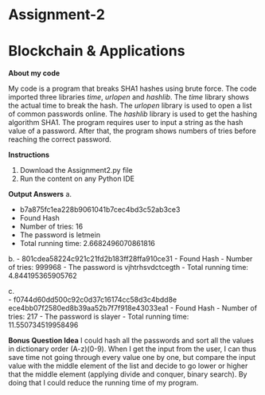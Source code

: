 # Assignment-2
# Blockchain & Applications

**About my code**

My code is a program that breaks SHA1 hashes using brute force. The code imported three libraries *time*, *urlopen* and *hashlib*. The *time* library shows the actual time to break the hash. The *urlopen* library is used to open a list of common passwords online. The *hashlib* library is used to get the hashing algorithm SHA1. The program requires user to input a string as the hash value of a password. After that, the program shows numbers of tries before reaching the correct password. 

**Instructions**
  1. Download the Assignment2.py file
  2. Run the content on any Python IDE
  
**Output Answers**
  a. 
 - b7a875fc1ea228b9061041b7cec4bd3c52ab3ce3
 - Found Hash
 - Number of tries: 16
 - The password is  letmein
 - Total running time: 2.6682496070861816

  b. 
			- 801cdea58224c921c21fd2b183ff28ffa910ce31
      - Found Hash
      - Number of tries: 999968
      - The password is  vjhtrhsvdctcegth
      - Total running time: 4.844195365905762 
     
  c.  
			- f0744d60dd500c92c0d37c16174cc58d3c4bdd8e ece4bb07f2580ed8b39aa52b7f7f918e43033ea1
      - Found Hash
      - Number of tries: 217
      - The password is  slayer
       - Total running time: 11.550734519958496

**Bonus Question Idea**
      I could hash all the passwords and sort all the values in dictionary order (A-z)(0-9). When I get the input from the user, I can thus save time not going through every value one by one, but compare the input value with the middle element of the list and decide to go lower or higher that the middle element (applying divide and conquer, binary search). By doing that I could reduce the running time of my program. 
  
